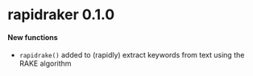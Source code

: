 # rapidraker 0.1.0

#### New functions

* `rapidrake()` added to (rapidly) extract keywords from text using the RAKE algorithm